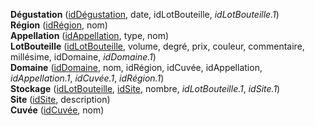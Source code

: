 **Dégustation** (<ins>idDégustation</ins>, date, idLotBouteille, _idLotBouteille.1_)  
**Région** (<ins>idRégion</ins>, nom)  
**Appellation** (<ins>idAppellation</ins>, type, nom)  
**LotBouteille** (<ins>idLotBouteille</ins>, volume, degré, prix, couleur, commentaire, millésime, idDomaine, _idDomaine.1_)  
**Domaine** (<ins>idDomaine</ins>, nom, idRégion, idCuvée, idAppellation, _idAppellation.1_, _idCuvée.1_, _idRégion.1_)  
**Stockage** (<ins>idLotBouteille</ins>, <ins>idSite</ins>, nombre, _idLotBouteille.1_, _idSite.1_)  
**Site** (<ins>idSite</ins>, description)  
**Cuvée** (<ins>idCuvée</ins>, nom)